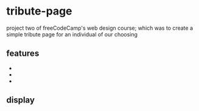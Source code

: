 # tribute-page
project two of freeCodeCamp's web design course; which was to create a simple tribute page for an individual of our choosing

<h2>features</h2>
<ul>
  <li></li>
  <li></li>
  <li></li>
</ul>

<h2>display</h2>

